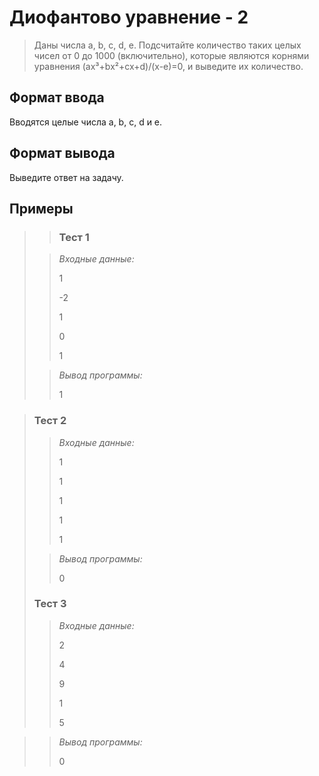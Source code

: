 # Диофантово уравнение - 2

>Даны числа a, b, c, d, e. Подсчитайте количество таких целых чисел от 0 до 1000 (включительно), которые являются корнями уравнения (ax³+bx²+cx+d)/(x-e)=0, и выведите их количество.



## Формат ввода

Вводятся целые числа a, b, c, d и e.

## Формат вывода

Выведите ответ на задачу.


 ## Примеры
>
> >### Тест 1
>
>>*Входные данные:*
>>
>> 1
>>
>>-2 
>>
>>1 
>> 
>>0
>>
>>1
>>
>> 
> 
>>*Вывод программы:*
>>
>>1
>>
>>
>>
>>
 
>### Тест 2
>
>>*Входные данные:*
>>
>>1
>>
>>1
>>
>>1
>> 
>>1
>> 
>>1
>> 
>>
>>
>>
>>
>>
>
>>*Вывод программы:*
>>
>>0
>>
>>
>>
>>
>>
>>
>### Тест 3
>
>>*Входные данные:*
>>
>>2
>>
>>4 
>>
>>9
>> 
>>1
>> 
>>5
>> 
>>
>>
>>

>>*Вывод программы:*
>>
>>0
>>
>>
 